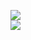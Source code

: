 [![](https://img.shields.io/badge/Made%20With-Github%20Spray-lightgrey.svg?style=for-the-badge&logo=github)](https://github.com/Annihil/github-spray#22368)  
[![](https://i.imgur.com/2DrTn0Z.gif)](https://github.com/Annihil/github-spray)